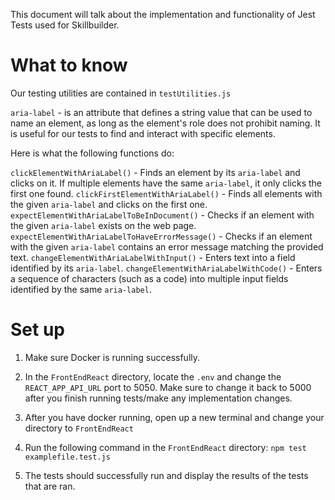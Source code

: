 This document will talk about the implementation and functionality of Jest Tests used for Skillbuilder.

# What to know

Our testing utilities are contained in `testUtilities.js`

`aria-label`  - is an attribute that defines a string value that can be used to name an element,
as long as the element's role does not prohibit naming. It is useful for our tests to find and
interact with specific elements.

Here is what the following functions do:

`clickElementWithAriaLabel()` - Finds an element by its `aria-label` and clicks on it. If multiple elements 
have the same `aria-label`, it only clicks the first one found.
`clickFirstElementWithAriaLabel()` - Finds all elements with the given `aria-label` and clicks on the first one.
`expectElementWithAriaLabelToBeInDocument()` - Checks if an element with the given `aria-label` exists on the web page.
`expectElementWithAriaLabelToHaveErrorMessage()` - Checks if an element with the given `aria-label` contains an 
error message matching the provided text.
`changeElementWithAriaLabelWithInput()` - Enters text into a field identified by its `aria-label`.
`changeElementWithAriaLabelWithCode()` - Enters a sequence of characters (such as a code) into multiple 
input fields identified by the same `aria-label`.


# Set up

1. Make sure Docker is running successfully.

2. In the `FrontEndReact` directory, locate the `.env` and change the `REACT_APP_API_URL` port 
to 5050. Make sure to change it back to 5000 after you finish running tests/make any
implementation changes.
3. After you have docker running, open up a new terminal and change your directory to `FrontEndReact`
4. Run the following command in the `FrontEndReact` directory:
    `npm test examplefile.test.js`
5. The tests should successfully run and display the results of the tests that are ran.

